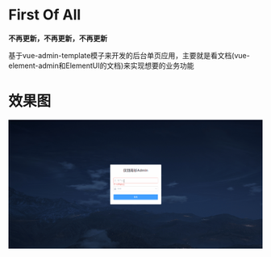 # First Of All

**不再更新，不再更新，不再更新**

基于vue-admin-template模子来开发的后台单页应用，主要就是看文档(vue-element-admin和ElementUI的文档)来实现想要的业务功能

# 效果图

![](/admin.gif)

